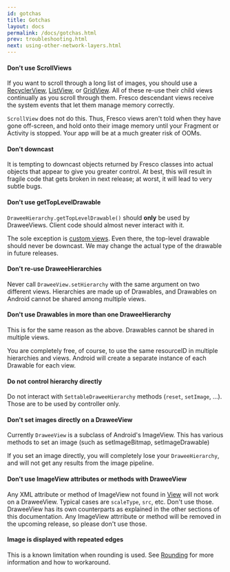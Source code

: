 ```yaml
---
id: gotchas
title: Gotchas
layout: docs
permalink: /docs/gotchas.html
prev: troubleshooting.html
next: using-other-network-layers.html
---
```


#### Don't use ScrollViews

If you want to scroll through a long list of images, you should use a [RecyclerView](http://developer.android.com/reference/android/support/v7/widget/RecyclerView.html), [ListView](https://developer.android.com/reference/android/widget/ListView.html), or [GridView](https://developer.android.com/reference/android/widget/GridView.html). All of these re-use their child views continually as you scroll through them. Fresco descendant views receive the system events that let them manage memory correctly.

`ScrollView` does not do this. Thus, Fresco views aren't told when they have gone off-screen, and hold onto their image memory until your Fragment or Activity is stopped. Your app will be at a much greater risk of OOMs.

#### Don't downcast

It is tempting to downcast objects returned by Fresco classes into actual objects that appear to give you greater control. At best, this will result in fragile code that gets broken in next release; at worst, it will lead to very subtle bugs.

#### Don't use getTopLevelDrawable

`DraweeHierarchy.getTopLevelDrawable()` should **only** be used by DraweeViews. Client code should almost never interact with it. 

The sole exception is [custom views](writing-custom-views.html). Even there, the top-level drawable should never be downcast. We may change the actual type of the drawable in future releases.

#### Don't re-use DraweeHierarchies

Never call ```DraweeView.setHierarchy``` with the same argument on two different views. Hierarchies are made up of Drawables, and Drawables on Android cannot be shared among multiple views.

#### Don't use Drawables in more than one DraweeHierarchy

This is for the same reason as the above. Drawables cannot be shared in multiple views.

You are completely free, of course, to use the same resourceID in multiple hierarchies and views. Android will create a separate instance of each Drawable for each view.

#### Do not control hierarchy directly

Do not interact with `SettableDraweeHierarchy` methods (`reset`, `setImage`, ...). Those are to be used by controller only.

#### Don't set images directly on a DraweeView

Currently ```DraweeView``` is a subclass of Android's ImageView. This has various methods to set an image (such as setImageBitmap, setImageDrawable)

If you set an image directly, you will completely lose your ```DraweeHierarchy```, and will not get any results from the image pipeline.

#### Don't use ImageView attributes or methods with DraweeView

Any XML attribute or method of ImageView not found in [View](http://developer.android.com/reference/android/view/View.html) will not work on a DraweeView. Typical cases are `scaleType`, `src`, etc. Don't use those. DraweeView has its own counterparts as explained in the other sections of this documentation. Any ImageView attrribute or method will be removed in the upcoming release, so please don't use those.

#### Image is displayed with repeated edges

This is a known limitation when rounding is used. See [Rounding](http://frescolib.org/docs/rounded-corners-and-circles.html#_) for more information and how to workaround.
